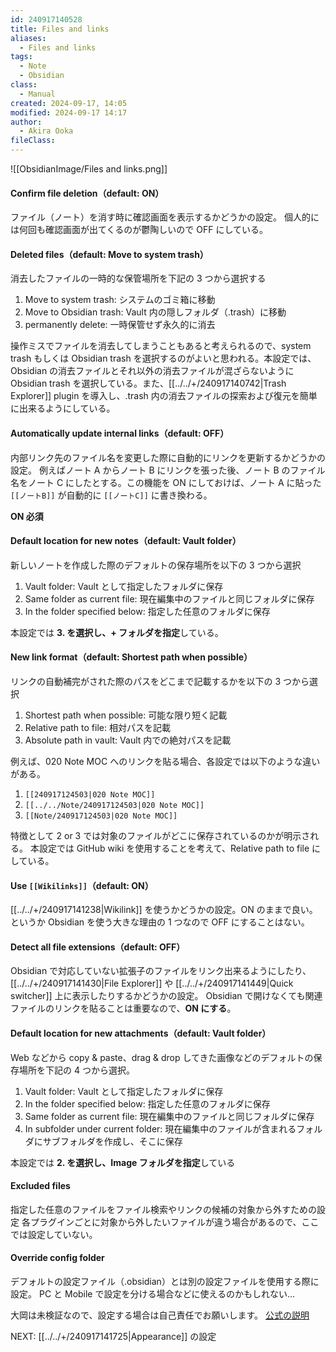 ```yaml
---
id: 240917140528
title: Files and links
aliases:
  - Files and links
tags:
  - Note
  - Obsidian
class:
  - Manual
created: 2024-09-17, 14:05
modified: 2024-09-17 14:17
author:
  - Akira Ooka
fileClass: 
---
```


![[ObsidianImage/Files and links.png]]

#### Confirm file deletion（default: ON）
ファイル（ノート）を消す時に確認画面を表示するかどうかの設定。
個人的には何回も確認画面が出てくるのが鬱陶しいので OFF にしている。

#### Deleted files（default: Move to system trash）
消去したファイルの一時的な保管場所を下記の 3 つから選択する
1. Move to system trash: システムのゴミ箱に移動
2. Move to Obsidian trash: Vault 内の隠しフォルダ（.trash）に移動
3. permanently delete: 一時保管せず永久的に消去

操作ミスでファイルを消去してしまうこともあると考えられるので、system trash もしくは Obsidian trash を選択するのがよいと思われる。本設定では、Obsidian の消去ファイルとそれ以外の消去ファイルが混ざらないように Obsidian trash を選択している。また、[[../../+/240917140742|Trash Explorer]] plugin を導入し、.trash 内の消去ファイルの探索および復元を簡単に出来るようにしている。

#### Automatically update internal links（default: OFF）
内部リンク先のファイル名を変更した際に自動的にリンクを更新するかどうかの設定。
例えばノート A からノート B にリンクを張った後、ノート B のファイル名をノート C にしたとする。この機能を ON にしておけば、ノート A に貼った `[[ノートB]]` が自動的に `[[ノートC]]` に書き換わる。

**ON 必須**

#### Default location for new notes（default: Vault folder）
新しいノートを作成した際のデフォルトの保存場所を以下の 3 つから選択
1. Vault folder: Vault として指定したフォルダに保存
2. Same folder as current file: 現在編集中のファイルと同じフォルダに保存
3. In the folder specified below: 指定した任意のフォルダに保存

本設定では **3. を選択し、+ フォルダを指定**している。

#### New link format（default: Shortest path when possible）
リンクの自動補完がされた際のパスをどこまで記載するかを以下の 3 つから選択
1. Shortest path when possible: 可能な限り短く記載
2. Relative path to file: 相対パスを記載
3. Absolute path in vault: Vault 内での絶対パスを記載

例えば、020 Note MOC へのリンクを貼る場合、各設定では以下のような違いがある。
1. `[[240917124503|020 Note MOC]]`
2. `[[../../Note/240917124503|020 Note MOC]]`
3. `[[Note/240917124503|020 Note MOC]]`

特徴として 2 or 3 では対象のファイルがどこに保存されているのかが明示される。
本設定では GitHub wiki を使用することを考えて、Relative path to file にしている。

#### Use `[[Wikilinks]]`（default: ON）
[[../../+/240917141238|Wikilink]] を使うかどうかの設定。ON のままで良い。
というか Obsidian を使う大きな理由の 1 つなので OFF にすることはない。

#### Detect all file extensions（default: OFF）
Obsidian で対応していない拡張子のファイルをリンク出来るようにしたり、 [[../../+/240917141430|File Explorer]] や [[../../+/240917141449|Quick switcher]] 上に表示したりするかどうかの設定。
Obsidian で開けなくても関連ファイルのリンクを貼ることは重要なので、**ON にする**。

#### Default location for new attachments（default: Vault folder）
Web などから copy & paste、drag & drop してきた画像などのデフォルトの保存場所を下記の 4 つから選択。
1. Vault folder: Vault として指定したフォルダに保存
2. In the folder specified below: 指定した任意のフォルダに保存
3. Same folder as current file: 現在編集中のファイルと同じフォルダに保存
4. In subfolder under current folder: 現在編集中のファイルが含まれるフォルダにサブフォルダを作成し、そこに保存

本設定では **2. を選択し、Image フォルダを指定**している

#### Excluded files
指定した任意のファイルをファイル検索やリンクの候補の対象から外すための設定
各プラグインごとに対象から外したいファイルが違う場合があるので、ここでは設定していない。

#### Override config folder
デフォルトの設定ファイル（.obsidian）とは別の設定ファイルを使用する際に設定。
PC と Mobile で設定を分ける場合などに使えるのかもしれない…

大岡は未検証なので、設定する場合は自己責任でお願いします。
[公式の説明](https://help.obsidian.md/Files+and+folders/Configuration+folder)

NEXT: [[../../+/240917141725|Appearance]] の設定